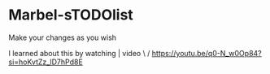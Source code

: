 # Marbel-sTODOlist


Make your changes as you wish 


I learned about this by watching | video
                                \ / 
          https://youtu.be/q0-N_w0Op84?si=hoKvtZz_lD7hPd8E
